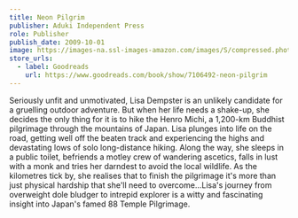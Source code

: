 ```yaml
---
title: Neon Pilgrim
publisher: Aduki Independent Press
role: Publisher
publish_date: 2009-10-01
image: https://images-na.ssl-images-amazon.com/images/S/compressed.photo.goodreads.com/books/1356462027i/11039527.jpg
store_urls:
  - label: Goodreads
    url: https://www.goodreads.com/book/show/7106492-neon-pilgrim
---
```


Seriously unfit and unmotivated, Lisa Dempster is an unlikely candidate for a gruelling outdoor adventure. But when her life needs a shake-up, she decides the only thing for it is to hike the Henro Michi, a 1,200-km Buddhist pilgrimage through the mountains of Japan. Lisa plunges into life on the road, getting well off the beaten track and experiencing the highs and devastating lows of solo long-distance hiking. Along the way, she sleeps in a public toilet, befriends a motley crew of wandering ascetics, falls in lust with a monk and tries her darndest to avoid the local wildlife. As the kilometres tick by, she realises that to finish the pilgrimage it's more than just physical hardship that she'll need to overcome...Lisa's journey from overweight dole bludger to intrepid explorer is a witty and fascinating insight into Japan's famed 88 Temple Pilgrimage.
